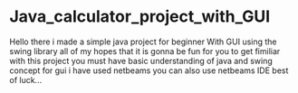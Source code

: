 # Java_calculator_project_with_GUI
Hello there i made a simple java project for beginner With GUI using the swing library all of my hopes that it is gonna be fun for you to get fimiliar with this project you must have basic understanding of java and swing concept for gui i have used netbeams you can also use netbeams IDE best of luck...
